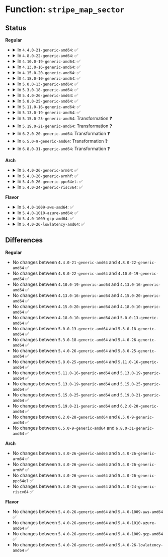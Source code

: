 # Function: <code>stripe_map_sector</code>

## Status
<b>Regular</b>
<ul>
<li>
<details>
<summary>In <code>4.4.0-21-generic-amd64</code>: ✅</summary>

```c
void stripe_map_sector(struct stripe_c * sc, sector_t sector, uint32_t * stripe, sector_t * result)
```

```json
{
  "name": "stripe_map_sector",
  "collision_type": "Unique Static",
  "inline_type": "No",
  "funcs": [
    {
      "addr": 18446744071585822704,
      "name": "stripe_map_sector",
      "external": false,
      "loc": "drivers/md/dm-stripe.c:213",
      "file": "drivers/md/dm-stripe.c",
      "inline": "seen, unknown",
      "caller_inline": [],
      "caller_func": [
        "drivers/md/dm-stripe.c:stripe_map_range_sector",
        "drivers/md/dm-stripe.c:stripe_map"
      ]
    }
  ],
  "symbols": [
    {
      "addr": 18446744071585822704,
      "name": "stripe_map_sector",
      "section": ".text",
      "bind": "STB_LOCAL",
      "size": 146
    }
  ]
}
```
</details>
</li>
<li>
<details>
<summary>In <code>4.8.0-22-generic-amd64</code>: ✅</summary>

```c
void stripe_map_sector(struct stripe_c * sc, sector_t sector, uint32_t * stripe, sector_t * result)
```

```json
{
  "name": "stripe_map_sector",
  "collision_type": "Unique Static",
  "inline_type": "No",
  "funcs": [
    {
      "addr": 18446744071586216960,
      "name": "stripe_map_sector",
      "external": false,
      "loc": "drivers/md/dm-stripe.c:213",
      "file": "drivers/md/dm-stripe.c",
      "inline": "seen, unknown",
      "caller_inline": [],
      "caller_func": [
        "drivers/md/dm-stripe.c:stripe_direct_access",
        "drivers/md/dm-stripe.c:stripe_map",
        "drivers/md/dm-stripe.c:stripe_map_range_sector"
      ]
    }
  ],
  "symbols": [
    {
      "addr": 18446744071586216960,
      "name": "stripe_map_sector",
      "section": ".text",
      "bind": "STB_LOCAL",
      "size": 148
    }
  ]
}
```
</details>
</li>
<li>
<details>
<summary>In <code>4.10.0-19-generic-amd64</code>: ✅</summary>

```c
void stripe_map_sector(struct stripe_c * sc, sector_t sector, uint32_t * stripe, sector_t * result)
```

```json
{
  "name": "stripe_map_sector",
  "collision_type": "Unique Static",
  "inline_type": "No",
  "funcs": [
    {
      "addr": 18446744071586421456,
      "name": "stripe_map_sector",
      "external": false,
      "loc": "drivers/md/dm-stripe.c:213",
      "file": "drivers/md/dm-stripe.c",
      "inline": "seen, unknown",
      "caller_inline": [],
      "caller_func": [
        "drivers/md/dm-stripe.c:stripe_direct_access",
        "drivers/md/dm-stripe.c:stripe_map",
        "drivers/md/dm-stripe.c:stripe_map_range_sector"
      ]
    }
  ],
  "symbols": [
    {
      "addr": 18446744071586421456,
      "name": "stripe_map_sector",
      "section": ".text",
      "bind": "STB_LOCAL",
      "size": 148
    }
  ]
}
```
</details>
</li>
<li>
<details>
<summary>In <code>4.13.0-16-generic-amd64</code>: ✅</summary>

```c
void stripe_map_sector(struct stripe_c * sc, sector_t sector, uint32_t * stripe, sector_t * result)
```

```json
{
  "name": "stripe_map_sector",
  "collision_type": "Unique Static",
  "inline_type": "No",
  "funcs": [
    {
      "addr": 18446744071586526288,
      "name": "stripe_map_sector",
      "external": false,
      "loc": "drivers/md/dm-stripe.c:215",
      "file": "drivers/md/dm-stripe.c",
      "inline": "seen, unknown",
      "caller_inline": [],
      "caller_func": [
        "drivers/md/dm-stripe.c:stripe_dax_flush",
        "drivers/md/dm-stripe.c:stripe_dax_copy_from_iter",
        "drivers/md/dm-stripe.c:stripe_dax_direct_access",
        "drivers/md/dm-stripe.c:stripe_map",
        "drivers/md/dm-stripe.c:stripe_map_range_sector"
      ]
    }
  ],
  "symbols": [
    {
      "addr": 18446744071586526288,
      "name": "stripe_map_sector",
      "section": ".text",
      "bind": "STB_LOCAL",
      "size": 144
    }
  ]
}
```
</details>
</li>
<li>
<details>
<summary>In <code>4.15.0-20-generic-amd64</code>: ✅</summary>

```c
void stripe_map_sector(struct stripe_c * sc, sector_t sector, uint32_t * stripe, sector_t * result)
```

```json
{
  "name": "stripe_map_sector",
  "collision_type": "Unique Static",
  "inline_type": "No",
  "funcs": [
    {
      "addr": 18446744071586993760,
      "name": "stripe_map_sector",
      "external": false,
      "loc": "drivers/md/dm-stripe.c:215",
      "file": "drivers/md/dm-stripe.c",
      "inline": "seen, unknown",
      "caller_inline": [],
      "caller_func": [
        "drivers/md/dm-stripe.c:stripe_dax_copy_from_iter",
        "drivers/md/dm-stripe.c:stripe_dax_direct_access",
        "drivers/md/dm-stripe.c:stripe_map",
        "drivers/md/dm-stripe.c:stripe_map_range_sector"
      ]
    }
  ],
  "symbols": [
    {
      "addr": 18446744071586993760,
      "name": "stripe_map_sector",
      "section": ".text",
      "bind": "STB_LOCAL",
      "size": 144
    }
  ]
}
```
</details>
</li>
<li>
<details>
<summary>In <code>4.18.0-10-generic-amd64</code>: ✅</summary>

```c
void stripe_map_sector(struct stripe_c * sc, sector_t sector, uint32_t * stripe, sector_t * result)
```

```json
{
  "name": "stripe_map_sector",
  "collision_type": "Unique Static",
  "inline_type": "No",
  "funcs": [
    {
      "addr": 18446744071587291952,
      "name": "stripe_map_sector",
      "external": false,
      "loc": "drivers/md/dm-stripe.c:216",
      "file": "drivers/md/dm-stripe.c",
      "inline": "seen, unknown",
      "caller_inline": [],
      "caller_func": [
        "drivers/md/dm-stripe.c:stripe_dax_copy_to_iter",
        "drivers/md/dm-stripe.c:stripe_dax_copy_from_iter",
        "drivers/md/dm-stripe.c:stripe_dax_direct_access",
        "drivers/md/dm-stripe.c:stripe_map",
        "drivers/md/dm-stripe.c:stripe_map_range_sector"
      ]
    }
  ],
  "symbols": [
    {
      "addr": 18446744071587291952,
      "name": "stripe_map_sector",
      "section": ".text",
      "bind": "STB_LOCAL",
      "size": 118
    }
  ]
}
```
</details>
</li>
<li>
<details>
<summary>In <code>5.0.0-13-generic-amd64</code>: ✅</summary>

```c
void stripe_map_sector(struct stripe_c * sc, sector_t sector, uint32_t * stripe, sector_t * result)
```

```json
{
  "name": "stripe_map_sector",
  "collision_type": "Unique Static",
  "inline_type": "No",
  "funcs": [
    {
      "addr": 18446744071587472096,
      "name": "stripe_map_sector",
      "external": false,
      "loc": "drivers/md/dm-stripe.c:216",
      "file": "drivers/md/dm-stripe.c",
      "inline": "seen, unknown",
      "caller_inline": [],
      "caller_func": [
        "drivers/md/dm-stripe.c:stripe_dax_copy_to_iter",
        "drivers/md/dm-stripe.c:stripe_dax_copy_from_iter",
        "drivers/md/dm-stripe.c:stripe_dax_direct_access",
        "drivers/md/dm-stripe.c:stripe_map",
        "drivers/md/dm-stripe.c:stripe_map_range_sector"
      ]
    }
  ],
  "symbols": [
    {
      "addr": 18446744071587472096,
      "name": "stripe_map_sector",
      "section": ".text",
      "bind": "STB_LOCAL",
      "size": 118
    }
  ]
}
```
</details>
</li>
<li>
<details>
<summary>In <code>5.3.0-18-generic-amd64</code>: ✅</summary>

```c
void stripe_map_sector(struct stripe_c * sc, sector_t sector, uint32_t * stripe, sector_t * result)
```

```json
{
  "name": "stripe_map_sector",
  "collision_type": "Unique Static",
  "inline_type": "No",
  "funcs": [
    {
      "addr": 18446744071587745392,
      "name": "stripe_map_sector",
      "external": false,
      "loc": "drivers/md/dm-stripe.c:216",
      "file": "drivers/md/dm-stripe.c",
      "inline": "seen, unknown",
      "caller_inline": [],
      "caller_func": [
        "drivers/md/dm-stripe.c:stripe_dax_copy_to_iter",
        "drivers/md/dm-stripe.c:stripe_dax_copy_from_iter",
        "drivers/md/dm-stripe.c:stripe_dax_direct_access",
        "drivers/md/dm-stripe.c:stripe_map",
        "drivers/md/dm-stripe.c:stripe_map_range_sector"
      ]
    }
  ],
  "symbols": [
    {
      "addr": 18446744071587745392,
      "name": "stripe_map_sector",
      "section": ".text",
      "bind": "STB_LOCAL",
      "size": 121
    }
  ]
}
```
</details>
</li>
<li>
<details>
<summary>In <code>5.4.0-26-generic-amd64</code>: ✅</summary>

```c
void stripe_map_sector(struct stripe_c * sc, sector_t sector, uint32_t * stripe, sector_t * result)
```

```json
{
  "name": "stripe_map_sector",
  "collision_type": "Unique Static",
  "inline_type": "No",
  "funcs": [
    {
      "addr": 18446744071587949648,
      "name": "stripe_map_sector",
      "external": false,
      "loc": "drivers/md/dm-stripe.c:216",
      "file": "drivers/md/dm-stripe.c",
      "inline": "seen, unknown",
      "caller_inline": [],
      "caller_func": [
        "drivers/md/dm-stripe.c:stripe_dax_copy_to_iter",
        "drivers/md/dm-stripe.c:stripe_dax_copy_from_iter",
        "drivers/md/dm-stripe.c:stripe_dax_direct_access",
        "drivers/md/dm-stripe.c:stripe_map",
        "drivers/md/dm-stripe.c:stripe_map_range_sector"
      ]
    }
  ],
  "symbols": [
    {
      "addr": 18446744071587949648,
      "name": "stripe_map_sector",
      "section": ".text",
      "bind": "STB_LOCAL",
      "size": 121
    }
  ]
}
```
</details>
</li>
<li>
<details>
<summary>In <code>5.8.0-25-generic-amd64</code>: ✅</summary>

```c
void stripe_map_sector(struct stripe_c * sc, sector_t sector, uint32_t * stripe, sector_t * result)
```

```json
{
  "name": "stripe_map_sector",
  "collision_type": "Unique Static",
  "inline_type": "No",
  "funcs": [
    {
      "addr": 18446744071588802272,
      "name": "stripe_map_sector",
      "external": false,
      "loc": "drivers/md/dm-stripe.c:203",
      "file": "drivers/md/dm-stripe.c",
      "inline": "seen, unknown",
      "caller_inline": [],
      "caller_func": [
        "drivers/md/dm-stripe.c:stripe_dax_zero_page_range",
        "drivers/md/dm-stripe.c:stripe_dax_copy_to_iter",
        "drivers/md/dm-stripe.c:stripe_dax_copy_from_iter",
        "drivers/md/dm-stripe.c:stripe_dax_direct_access",
        "drivers/md/dm-stripe.c:stripe_map",
        "drivers/md/dm-stripe.c:stripe_map_range_sector"
      ]
    }
  ],
  "symbols": [
    {
      "addr": 18446744071588802272,
      "name": "stripe_map_sector",
      "section": ".text",
      "bind": "STB_LOCAL",
      "size": 119
    }
  ]
}
```
</details>
</li>
<li>
<details>
<summary>In <code>5.11.0-16-generic-amd64</code>: ✅</summary>

```c
void stripe_map_sector(struct stripe_c * sc, sector_t sector, uint32_t * stripe, sector_t * result)
```

```json
{
  "name": "stripe_map_sector",
  "collision_type": "Unique Static",
  "inline_type": "No",
  "funcs": [
    {
      "addr": 18446744071588819712,
      "name": "stripe_map_sector",
      "external": false,
      "loc": "drivers/md/dm-stripe.c:203",
      "file": "drivers/md/dm-stripe.c",
      "inline": "seen, unknown",
      "caller_inline": [],
      "caller_func": [
        "drivers/md/dm-stripe.c:stripe_dax_zero_page_range",
        "drivers/md/dm-stripe.c:stripe_dax_copy_to_iter",
        "drivers/md/dm-stripe.c:stripe_dax_copy_from_iter",
        "drivers/md/dm-stripe.c:stripe_dax_direct_access",
        "drivers/md/dm-stripe.c:stripe_map",
        "drivers/md/dm-stripe.c:stripe_map_range_sector"
      ]
    }
  ],
  "symbols": [
    {
      "addr": 18446744071588819712,
      "name": "stripe_map_sector",
      "section": ".text",
      "bind": "STB_LOCAL",
      "size": 119
    }
  ]
}
```
</details>
</li>
<li>
<details>
<summary>In <code>5.13.0-19-generic-amd64</code>: ✅</summary>

```c
void stripe_map_sector(struct stripe_c * sc, sector_t sector, uint32_t * stripe, sector_t * result)
```

```json
{
  "name": "stripe_map_sector",
  "collision_type": "Unique Static",
  "inline_type": "No",
  "funcs": [
    {
      "addr": 18446744071588706096,
      "name": "stripe_map_sector",
      "external": false,
      "loc": "drivers/md/dm-stripe.c:203",
      "file": "drivers/md/dm-stripe.c",
      "inline": "seen, unknown",
      "caller_inline": [],
      "caller_func": [
        "drivers/md/dm-stripe.c:stripe_dax_zero_page_range",
        "drivers/md/dm-stripe.c:stripe_dax_copy_to_iter",
        "drivers/md/dm-stripe.c:stripe_dax_copy_from_iter",
        "drivers/md/dm-stripe.c:stripe_dax_direct_access",
        "drivers/md/dm-stripe.c:stripe_map",
        "drivers/md/dm-stripe.c:stripe_map_range_sector"
      ]
    }
  ],
  "symbols": [
    {
      "addr": 18446744071588706096,
      "name": "stripe_map_sector",
      "section": ".text",
      "bind": "STB_LOCAL",
      "size": 119
    }
  ]
}
```
</details>
</li>
<li>
<details>
<summary>In <code>5.15.0-25-generic-amd64</code>: Transformation ❓</summary>

```c
void stripe_map_sector(struct stripe_c * sc, sector_t sector, uint32_t * stripe, sector_t * result)
```

```json
{
  "name": "stripe_map_sector",
  "collision_type": "Unique Static",
  "inline_type": "No",
  "funcs": [
    {
      "addr": 0,
      "name": "stripe_map_sector",
      "external": false,
      "loc": "drivers/md/dm-stripe.c:203",
      "file": "drivers/md/dm-stripe.c",
      "inline": "seen, unknown",
      "caller_inline": [],
      "caller_func": [
        "drivers/md/dm-stripe.c:stripe_dax_zero_page_range",
        "drivers/md/dm-stripe.c:stripe_dax_copy_to_iter",
        "drivers/md/dm-stripe.c:stripe_dax_copy_from_iter",
        "drivers/md/dm-stripe.c:stripe_dax_direct_access",
        "drivers/md/dm-stripe.c:stripe_map",
        "drivers/md/dm-stripe.c:stripe_map_range_sector"
      ]
    }
  ],
  "symbols": [
    {
      "addr": 18446744071589394944,
      "name": "stripe_map_sector",
      "section": ".text",
      "bind": "STB_LOCAL",
      "size": 185
    },
    {
      "addr": 18446744071592649070,
      "name": "stripe_map_sector.cold",
      "section": ".text",
      "bind": "STB_LOCAL",
      "size": 111
    }
  ]
}
```
</details>
</li>
<li>
<details>
<summary>In <code>5.19.0-21-generic-amd64</code>: Transformation ❓</summary>

```c
void stripe_map_sector(struct stripe_c * sc, sector_t sector, uint32_t * stripe, sector_t * result)
```

```json
{
  "name": "stripe_map_sector",
  "collision_type": "Unique Static",
  "inline_type": "No",
  "funcs": [
    {
      "addr": 0,
      "name": "stripe_map_sector",
      "external": false,
      "loc": "drivers/md/dm-stripe.c:202",
      "file": "drivers/md/dm-stripe.c",
      "inline": "seen, unknown",
      "caller_inline": [],
      "caller_func": [
        "drivers/md/dm-stripe.c:stripe_map",
        "drivers/md/dm-stripe.c:stripe_map_range_sector"
      ]
    }
  ],
  "symbols": [
    {
      "addr": 18446744071590871248,
      "name": "stripe_map_sector",
      "section": ".text",
      "bind": "STB_LOCAL",
      "size": 199
    },
    {
      "addr": 18446744071594533800,
      "name": "stripe_map_sector.cold",
      "section": ".text",
      "bind": "STB_LOCAL",
      "size": 111
    }
  ]
}
```
</details>
</li>
<li>
<details>
<summary>In <code>6.2.0-20-generic-amd64</code>: Transformation ❓</summary>

```c
void stripe_map_sector(struct stripe_c * sc, sector_t sector, uint32_t * stripe, sector_t * result)
```

```json
{
  "name": "stripe_map_sector",
  "collision_type": "Unique Static",
  "inline_type": "No",
  "funcs": [
    {
      "addr": 0,
      "name": "stripe_map_sector",
      "external": false,
      "loc": "drivers/md/dm-stripe.c:202",
      "file": "drivers/md/dm-stripe.c",
      "inline": "seen, unknown",
      "caller_inline": [],
      "caller_func": [
        "drivers/md/dm-stripe.c:stripe_map",
        "drivers/md/dm-stripe.c:stripe_map_range_sector"
      ]
    }
  ],
  "symbols": [
    {
      "addr": 18446744071592564400,
      "name": "stripe_map_sector",
      "section": ".text",
      "bind": "STB_LOCAL",
      "size": 199
    },
    {
      "addr": 18446744071596312099,
      "name": "stripe_map_sector.cold",
      "section": ".text",
      "bind": "STB_LOCAL",
      "size": 111
    }
  ]
}
```
</details>
</li>
<li>
<details>
<summary>In <code>6.5.0-9-generic-amd64</code>: Transformation ❓</summary>

```c
void stripe_map_sector(struct stripe_c * sc, sector_t sector, uint32_t * stripe, sector_t * result)
```

```json
{
  "name": "stripe_map_sector",
  "collision_type": "Unique Static",
  "inline_type": "No",
  "funcs": [
    {
      "addr": 0,
      "name": "stripe_map_sector",
      "external": false,
      "loc": "drivers/md/dm-stripe.c:201",
      "file": "drivers/md/dm-stripe.c",
      "inline": "seen, unknown",
      "caller_inline": [],
      "caller_func": [
        "drivers/md/dm-stripe.c:stripe_map",
        "drivers/md/dm-stripe.c:stripe_map_range_sector"
      ]
    }
  ],
  "symbols": [
    {
      "addr": 18446744071592994816,
      "name": "stripe_map_sector",
      "section": ".text",
      "bind": "STB_LOCAL",
      "size": 199
    },
    {
      "addr": 18446744071596841016,
      "name": "stripe_map_sector.cold",
      "section": ".text",
      "bind": "STB_LOCAL",
      "size": 111
    }
  ]
}
```
</details>
</li>
<li>
<details>
<summary>In <code>6.8.0-31-generic-amd64</code>: Transformation ❓</summary>

```c
void stripe_map_sector(struct stripe_c * sc, sector_t sector, uint32_t * stripe, sector_t * result)
```

```json
{
  "name": "stripe_map_sector",
  "collision_type": "Unique Static",
  "inline_type": "No",
  "funcs": [
    {
      "addr": 0,
      "name": "stripe_map_sector",
      "external": false,
      "loc": "drivers/md/dm-stripe.c:201",
      "file": "drivers/md/dm-stripe.c",
      "inline": "seen, unknown",
      "caller_inline": [],
      "caller_func": [
        "drivers/md/dm-stripe.c:stripe_map",
        "drivers/md/dm-stripe.c:stripe_map_range_sector"
      ]
    }
  ],
  "symbols": [
    {
      "addr": 18446744071593745952,
      "name": "stripe_map_sector",
      "section": ".text",
      "bind": "STB_LOCAL",
      "size": 199
    },
    {
      "addr": 18446744071597766023,
      "name": "stripe_map_sector.cold",
      "section": ".text",
      "bind": "STB_LOCAL",
      "size": 111
    }
  ]
}
```
</details>
</li>
</ul>
<b>Arch</b>
<ul>
<li>
<details>
<summary>In <code>5.4.0-26-generic-arm64</code>: ✅</summary>

```c
void stripe_map_sector(struct stripe_c * sc, sector_t sector, uint32_t * stripe, sector_t * result)
```

```json
{
  "name": "stripe_map_sector",
  "collision_type": "Unique Static",
  "inline_type": "No",
  "funcs": [
    {
      "addr": 18446603336501188752,
      "name": "stripe_map_sector",
      "external": false,
      "loc": "drivers/md/dm-stripe.c:216",
      "file": "drivers/md/dm-stripe.c",
      "inline": "seen, unknown",
      "caller_inline": [],
      "caller_func": [
        "drivers/md/dm-stripe.c:stripe_dax_copy_to_iter",
        "drivers/md/dm-stripe.c:stripe_dax_copy_from_iter",
        "drivers/md/dm-stripe.c:stripe_dax_direct_access",
        "drivers/md/dm-stripe.c:stripe_map",
        "drivers/md/dm-stripe.c:stripe_map_range_sector"
      ]
    }
  ],
  "symbols": [
    {
      "addr": 18446603336501188752,
      "name": "stripe_map_sector",
      "section": ".text",
      "bind": "STB_LOCAL",
      "size": 180
    }
  ]
}
```
</details>
</li>
<li>
<details>
<summary>In <code>5.4.0-26-generic-armhf</code>: ✅</summary>

```c
void stripe_map_sector(struct stripe_c * sc, sector_t sector, uint32_t * stripe, sector_t * result)
```

```json
{
  "name": "stripe_map_sector",
  "collision_type": "Unique Static",
  "inline_type": "No",
  "funcs": [
    {
      "addr": 3233697264,
      "name": "stripe_map_sector",
      "external": false,
      "loc": "drivers/md/dm-stripe.c:216",
      "file": "drivers/md/dm-stripe.c",
      "inline": "seen, unknown",
      "caller_inline": [],
      "caller_func": [
        "drivers/md/dm-stripe.c:stripe_map",
        "drivers/md/dm-stripe.c:stripe_map_range_sector"
      ]
    }
  ],
  "symbols": [
    {
      "addr": 3233697264,
      "name": "stripe_map_sector",
      "section": ".text",
      "bind": "STB_LOCAL",
      "size": 424
    }
  ]
}
```
</details>
</li>
<li>
<details>
<summary>In <code>5.4.0-26-generic-ppc64el</code>: ✅</summary>

```c
void stripe_map_sector(struct stripe_c * sc, sector_t sector, uint32_t * stripe, sector_t * result)
```

```json
{
  "name": "stripe_map_sector",
  "collision_type": "Unique Static",
  "inline_type": "No",
  "funcs": [
    {
      "addr": 13835058055294705072,
      "name": "stripe_map_sector",
      "external": false,
      "loc": "drivers/md/dm-stripe.c:216",
      "file": "drivers/md/dm-stripe.c",
      "inline": "seen, unknown",
      "caller_inline": [],
      "caller_func": [
        "drivers/md/dm-stripe.c:stripe_dax_copy_to_iter",
        "drivers/md/dm-stripe.c:stripe_dax_copy_from_iter",
        "drivers/md/dm-stripe.c:stripe_dax_direct_access",
        "drivers/md/dm-stripe.c:stripe_map",
        "drivers/md/dm-stripe.c:stripe_map_range_sector"
      ]
    }
  ],
  "symbols": [
    {
      "addr": 13835058055294705072,
      "name": "stripe_map_sector",
      "section": ".text",
      "bind": "STB_LOCAL",
      "size": 176
    }
  ]
}
```
</details>
</li>
<li>
<details>
<summary>In <code>5.4.0-24-generic-riscv64</code>: ✅</summary>

```c
void stripe_map_sector(struct stripe_c * sc, sector_t sector, uint32_t * stripe, sector_t * result)
```

```json
{
  "name": "stripe_map_sector",
  "collision_type": "Unique Static",
  "inline_type": "No",
  "funcs": [
    {
      "addr": 18446743936277890962,
      "name": "stripe_map_sector",
      "external": false,
      "loc": "drivers/md/dm-stripe.c:216",
      "file": "drivers/md/dm-stripe.c",
      "inline": "seen, unknown",
      "caller_inline": [],
      "caller_func": [
        "drivers/md/dm-stripe.c:stripe_dax_copy_to_iter",
        "drivers/md/dm-stripe.c:stripe_dax_copy_from_iter",
        "drivers/md/dm-stripe.c:stripe_dax_direct_access",
        "drivers/md/dm-stripe.c:stripe_map",
        "drivers/md/dm-stripe.c:stripe_map_range_sector"
      ]
    }
  ],
  "symbols": [
    {
      "addr": 18446743936277890962,
      "name": "stripe_map_sector",
      "section": ".text",
      "bind": "STB_LOCAL",
      "size": 172
    }
  ]
}
```
</details>
</li>
</ul>
<b>Flavor</b>
<ul>
<li>
<details>
<summary>In <code>5.4.0-1009-aws-amd64</code>: ✅</summary>

```c
void stripe_map_sector(struct stripe_c * sc, sector_t sector, uint32_t * stripe, sector_t * result)
```

```json
{
  "name": "stripe_map_sector",
  "collision_type": "Unique Static",
  "inline_type": "No",
  "funcs": [
    {
      "addr": 18446744071587580624,
      "name": "stripe_map_sector",
      "external": false,
      "loc": "drivers/md/dm-stripe.c:216",
      "file": "drivers/md/dm-stripe.c",
      "inline": "seen, unknown",
      "caller_inline": [],
      "caller_func": [
        "drivers/md/dm-stripe.c:stripe_dax_copy_to_iter",
        "drivers/md/dm-stripe.c:stripe_dax_copy_from_iter",
        "drivers/md/dm-stripe.c:stripe_dax_direct_access",
        "drivers/md/dm-stripe.c:stripe_map",
        "drivers/md/dm-stripe.c:stripe_map_range_sector"
      ]
    }
  ],
  "symbols": [
    {
      "addr": 18446744071587580624,
      "name": "stripe_map_sector",
      "section": ".text",
      "bind": "STB_LOCAL",
      "size": 121
    }
  ]
}
```
</details>
</li>
<li>
<details>
<summary>In <code>5.4.0-1010-azure-amd64</code>: ✅</summary>

```c
void stripe_map_sector(struct stripe_c * sc, sector_t sector, uint32_t * stripe, sector_t * result)
```

```json
{
  "name": "stripe_map_sector",
  "collision_type": "Unique Static",
  "inline_type": "No",
  "funcs": [
    {
      "addr": 18446744071587348704,
      "name": "stripe_map_sector",
      "external": false,
      "loc": "drivers/md/dm-stripe.c:216",
      "file": "drivers/md/dm-stripe.c",
      "inline": "seen, unknown",
      "caller_inline": [],
      "caller_func": [
        "drivers/md/dm-stripe.c:stripe_dax_copy_to_iter",
        "drivers/md/dm-stripe.c:stripe_dax_copy_from_iter",
        "drivers/md/dm-stripe.c:stripe_dax_direct_access",
        "drivers/md/dm-stripe.c:stripe_map",
        "drivers/md/dm-stripe.c:stripe_map_range_sector"
      ]
    }
  ],
  "symbols": [
    {
      "addr": 18446744071587348704,
      "name": "stripe_map_sector",
      "section": ".text",
      "bind": "STB_LOCAL",
      "size": 121
    }
  ]
}
```
</details>
</li>
<li>
<details>
<summary>In <code>5.4.0-1009-gcp-amd64</code>: ✅</summary>

```c
void stripe_map_sector(struct stripe_c * sc, sector_t sector, uint32_t * stripe, sector_t * result)
```

```json
{
  "name": "stripe_map_sector",
  "collision_type": "Unique Static",
  "inline_type": "No",
  "funcs": [
    {
      "addr": 18446744071587905792,
      "name": "stripe_map_sector",
      "external": false,
      "loc": "drivers/md/dm-stripe.c:216",
      "file": "drivers/md/dm-stripe.c",
      "inline": "seen, unknown",
      "caller_inline": [],
      "caller_func": [
        "drivers/md/dm-stripe.c:stripe_dax_copy_to_iter",
        "drivers/md/dm-stripe.c:stripe_dax_copy_from_iter",
        "drivers/md/dm-stripe.c:stripe_dax_direct_access",
        "drivers/md/dm-stripe.c:stripe_map",
        "drivers/md/dm-stripe.c:stripe_map_range_sector"
      ]
    }
  ],
  "symbols": [
    {
      "addr": 18446744071587905792,
      "name": "stripe_map_sector",
      "section": ".text",
      "bind": "STB_LOCAL",
      "size": 121
    }
  ]
}
```
</details>
</li>
<li>
<details>
<summary>In <code>5.4.0-26-lowlatency-amd64</code>: ✅</summary>

```c
void stripe_map_sector(struct stripe_c * sc, sector_t sector, uint32_t * stripe, sector_t * result)
```

```json
{
  "name": "stripe_map_sector",
  "collision_type": "Unique Static",
  "inline_type": "No",
  "funcs": [
    {
      "addr": 18446744071588021056,
      "name": "stripe_map_sector",
      "external": false,
      "loc": "drivers/md/dm-stripe.c:216",
      "file": "drivers/md/dm-stripe.c",
      "inline": "seen, unknown",
      "caller_inline": [],
      "caller_func": [
        "drivers/md/dm-stripe.c:stripe_dax_copy_to_iter",
        "drivers/md/dm-stripe.c:stripe_dax_copy_from_iter",
        "drivers/md/dm-stripe.c:stripe_dax_direct_access",
        "drivers/md/dm-stripe.c:stripe_map",
        "drivers/md/dm-stripe.c:stripe_map_range_sector"
      ]
    }
  ],
  "symbols": [
    {
      "addr": 18446744071588021056,
      "name": "stripe_map_sector",
      "section": ".text",
      "bind": "STB_LOCAL",
      "size": 121
    }
  ]
}
```
</details>
</li>
</ul>

## Differences
<b>Regular</b>
<ul>
<li>
No changes between <code>4.4.0-21-generic-amd64</code> and <code>4.8.0-22-generic-amd64</code> ✅
</li>
<li>
No changes between <code>4.8.0-22-generic-amd64</code> and <code>4.10.0-19-generic-amd64</code> ✅
</li>
<li>
No changes between <code>4.10.0-19-generic-amd64</code> and <code>4.13.0-16-generic-amd64</code> ✅
</li>
<li>
No changes between <code>4.13.0-16-generic-amd64</code> and <code>4.15.0-20-generic-amd64</code> ✅
</li>
<li>
No changes between <code>4.15.0-20-generic-amd64</code> and <code>4.18.0-10-generic-amd64</code> ✅
</li>
<li>
No changes between <code>4.18.0-10-generic-amd64</code> and <code>5.0.0-13-generic-amd64</code> ✅
</li>
<li>
No changes between <code>5.0.0-13-generic-amd64</code> and <code>5.3.0-18-generic-amd64</code> ✅
</li>
<li>
No changes between <code>5.3.0-18-generic-amd64</code> and <code>5.4.0-26-generic-amd64</code> ✅
</li>
<li>
No changes between <code>5.4.0-26-generic-amd64</code> and <code>5.8.0-25-generic-amd64</code> ✅
</li>
<li>
No changes between <code>5.8.0-25-generic-amd64</code> and <code>5.11.0-16-generic-amd64</code> ✅
</li>
<li>
No changes between <code>5.11.0-16-generic-amd64</code> and <code>5.13.0-19-generic-amd64</code> ✅
</li>
<li>
No changes between <code>5.13.0-19-generic-amd64</code> and <code>5.15.0-25-generic-amd64</code> ✅
</li>
<li>
No changes between <code>5.15.0-25-generic-amd64</code> and <code>5.19.0-21-generic-amd64</code> ✅
</li>
<li>
No changes between <code>5.19.0-21-generic-amd64</code> and <code>6.2.0-20-generic-amd64</code> ✅
</li>
<li>
No changes between <code>6.2.0-20-generic-amd64</code> and <code>6.5.0-9-generic-amd64</code> ✅
</li>
<li>
No changes between <code>6.5.0-9-generic-amd64</code> and <code>6.8.0-31-generic-amd64</code> ✅
</li>
</ul>
<b>Arch</b>
<ul>
<li>
No changes between <code>5.4.0-26-generic-amd64</code> and <code>5.4.0-26-generic-arm64</code> ✅
</li>
<li>
No changes between <code>5.4.0-26-generic-amd64</code> and <code>5.4.0-26-generic-armhf</code> ✅
</li>
<li>
No changes between <code>5.4.0-26-generic-amd64</code> and <code>5.4.0-26-generic-ppc64el</code> ✅
</li>
<li>
No changes between <code>5.4.0-26-generic-amd64</code> and <code>5.4.0-24-generic-riscv64</code> ✅
</li>
</ul>
<b>Flavor</b>
<ul>
<li>
No changes between <code>5.4.0-26-generic-amd64</code> and <code>5.4.0-1009-aws-amd64</code> ✅
</li>
<li>
No changes between <code>5.4.0-26-generic-amd64</code> and <code>5.4.0-1010-azure-amd64</code> ✅
</li>
<li>
No changes between <code>5.4.0-26-generic-amd64</code> and <code>5.4.0-1009-gcp-amd64</code> ✅
</li>
<li>
No changes between <code>5.4.0-26-generic-amd64</code> and <code>5.4.0-26-lowlatency-amd64</code> ✅
</li>
</ul>
